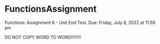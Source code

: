 # FunctionsAssignment
Functions: Assignment 6 - Unit End Test. Due: Friday, July 8, 2022 at 11:59 pm


DO NOT COPY WORD TO WORD!!!!!!!!
